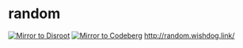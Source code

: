 # random
[![Mirror to Disroot](https://github.com/wish13yt/random/actions/workflows/dismirror.yml/badge.svg)](https://github.com/wish13yt/random/actions/workflows/dismirror.yml)
[![Mirror to Codeberg](https://github.com/wish13yt/random/actions/workflows/mirror.yml/badge.svg)](https://github.com/wish13yt/random/actions/workflows/mirror.yml)
http://random.wishdog.link/
